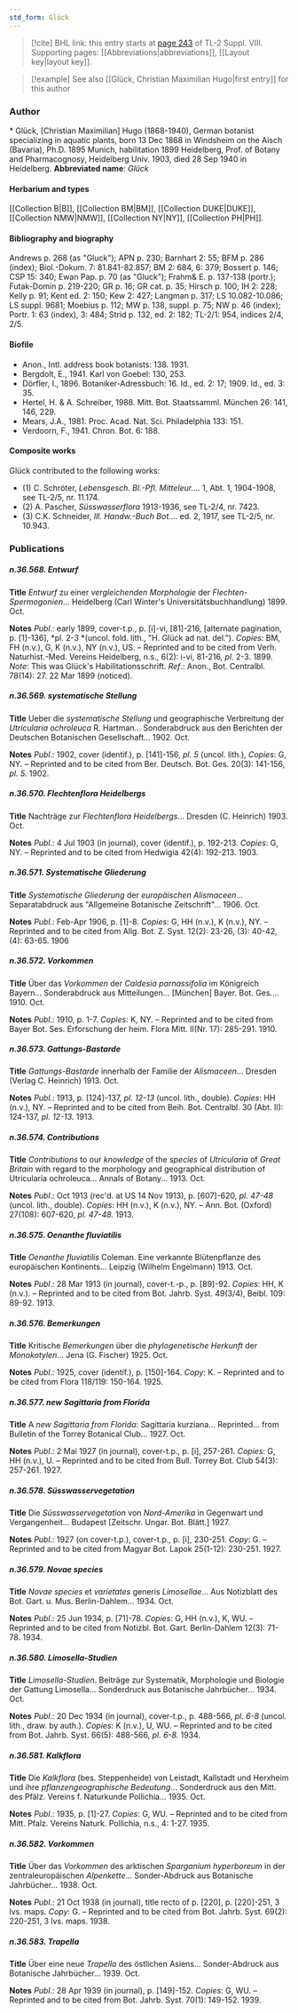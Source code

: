 ```yaml
---
std_form: Glück
---
```


> [!cite] BHL link: this entry starts at [page 243](https://www.biodiversitylibrary.org/page/33258721) of TL-2 Suppl. VIII.
> Supporting pages: [[Abbreviations|abbreviations]], [[Layout key|layout key]].

> [!example] See also [[Glück, Christian Maximilian Hugo|first entry]] for this author

### Author

\* Glück, \[Christian Maximilian\] Hugo (1868-1940), German botanist specializing in aquatic plants, born 13 Dec 1868 in Windsheim on the Aisch (Bavaria), Ph.D. 1895 Munich, habilitation 1899 Heidelberg, Prof. of Botany and Pharmacognosy, Heidelberg Univ. 1903, died 28 Sep 1940 in Heidelberg. 
**Abbreviated name**: *Glück*

#### Herbarium and types

[[Collection B|B]], [[Collection BM|BM]], [[Collection DUKE|DUKE]], [[Collection NMW|NMW]], [[Collection NY|NY]], [[Collection PH|PH]].

#### Bibliography and biography

Andrews p. 268 (as "Gluck"); APN p. 230; Barnhart 2: 55; BFM p. 286 (index); Biol.-Dokum. 7: 81.841-82.857; BM 2: 684, 6: 379; Bossert p. 146; CSP 15: 340; Ewan Pap. p. 70 (as "Gluck"); Frahm& E. p. 137-138 (portr.); Futak-Domin p. 219-220; GR p. 16; GR cat. p. 35; Hirsch p. 100; IH 2: 228; Kelly p. 91; Kent ed. 2: 150; Kew 2: 427; Langman p. 317; LS 10.082-10.086; LS suppl. 9681; Moebius p. 112; MW p. 138, suppl. p. 75; NW p. 46 (index); Portr. 1: 63 (index), 3: 484; Strid p. 132, ed. 2: 182; TL-2/1: 954, indices 2/4, 2/5.

#### Biofile

- Anon., Intl. address book botanists: 138. 1931.
- Bergdolt, E., 1941. Karl von Goebel: 130, 253.
- Dörfler, I., 1896. Botaniker-Adressbuch: 16. Id., ed. 2: 17; 1909. Id., ed. 3: 35.
- Hertel, H. & A. Schreiber, 1988. Mitt. Bot. Staatssamml. München 26: 141, 146, 229.
- Mears, J.A., 1981. Proc. Acad. Nat. Sci. Philadelphia 133: 151.
- Verdoorn, F., 1941. Chron. Bot. 6: 188.

#### Composite works

Glück contributed to the following works:
- (1) C. Schröter, *Lebensgesch. Bl.-Pfl. Mitteleur.*... 1, Abt. 1, 1904-1908, see TL-2/5, nr.
11.174.
- (2) A. Pascher, *Süsswasserflora* 1913-1936, see TL-2/4, nr. 7423.
- (3) C.K. Schneider, *Ill. Handw.-Buch Bot.*... ed. 2, 1917, see TL-2/5, nr. 10.943.

### Publications

##### n.36.568. Entwurf

**Title**
*Entwurf* zu einer *vergleichenden Morphologie* der *Flechten-Spermogonien*... Heidelberg (Carl Winter's Universitätsbuchhandlung) 1899. Oct.

**Notes**
*Publ*.: early 1899, cover-t.p., p. \[i\]-vi, \[81\]-216, \[alternate pagination, p. \[1\]-136\], *pl. 2-3 *(uncol. fold. lith., "H. Glück ad nat. del."). *Copies*: BM, FH (n.v.), G, K (n.v.), NY (n.v.), US. – Reprinted and to be cited from Verh. Naturhist.-Med. Vereins Heidelberg, n.s., 6(2): i-vi, 81-216, *pl*. 2-3. 1899.
*Note*: This was Glück's Habilitationsschrift.
*Ref*.: Anon., Bot. Centralbl. 78(14): 27. 22 Mar 1899 (noticed).

##### n.36.569. systematische Stellung

**Title**
Ueber die *systematische Stellung* und geographische Verbreitung der *Utricularia ochroleuca* R. Hartman... Sonderabdruck aus den Berichten der Deutschen Botanischen Gesellschaft... 1902. Oct.

**Notes**
*Publ*.: 1902, cover (identif.), p. \[141\]-156, *pl. 5* (uncol. lith.), *Copies*: G, NY. – Reprinted and to be cited from Ber. Deutsch. Bot. Ges. 20(3): 141-156, *pl. 5.* 1902.

##### n.36.570. Flechtenflora Heidelbergs

**Title**
Nachträge zur *Flechtenflora Heidelbergs*... Dresden (C. Heinrich) 1903. Oct.

**Notes**
*Publ*.: 4 Jul 1903 (in journal), cover (identif.), p. 192-213. *Copies*: G, NY. – Reprinted and to be cited from Hedwigia 42(4): 192-213. 1903.

##### n.36.571. Systematische Gliederung

**Title**
*Systematische Gliederung* der *europäischen Alismaceen*... Separatabdruck aus "Allgemeine Botanische Zeitschrift"... 1906. Oct.

**Notes**
*Publ*.: Feb-Apr 1906, p. \[1\]-8. *Copies*: G, HH (n.v.), K (n.v.), NY. – Reprinted and to be cited from Allg. Bot. Z. Syst. 12(2): 23-26, (3): 40-42, (4): 63-65. 1906

##### n.36.572. Vorkommen

**Title**
Über das *Vorkommen* der *Caldesia parnassifolia* im Königreich Bayern... Sonderabdruck aus Mitteilungen... \[München\] Bayer. Bot. Ges.... 1910. Oct.

**Notes**
*Publ*.: 1910, p. 1-7. *Copies*: K, NY. – Reprinted and to be cited from Bayer Bot. Ses. Erforschung der heim. Flora Mitt. II(Nr. 17): 285-291. 1910.

##### n.36.573. Gattungs-Bastarde

**Title**
*Gattungs-Bastarde* innerhalb der Familie der *Alismaceen*... Dresden (Verlag C. Heinrich) 1913. Oct.

**Notes**
*Publ*.: 1913, p. \[124\]-137, *pl. 12-13* (uncol. lith., double). *Copies*: HH (n.v.), NY. – Reprinted and to be cited from Beih. Bot. Centralbl. 30 (Abt. II): 124-137, *pl. 12-13.* 1913.

##### n.36.574. Contributions

**Title**
*Contributions* to our *knowledge* of the *species* of *Utricularia* of *Great Britain* with regard to the morphology and geographical distribution of Utricularia ochroleuca... Annals of Botany... 1913. Oct.

**Notes**
*Publ*.: Oct 1913 (rec'd. at US 14 Nov 1913), p. \[607\]-620, *pl. 47-48* (uncol. lith., double).
*Copies*: HH (n.v.), K (n.v.), NY. – Ann. Bot. (Oxford) 27(108): 607-620, *pl. 47-48.* 1913.

##### n.36.575. Oenanthe fluviatilis

**Title**
*Oenanthe fluviatilis* Coleman. Eine verkannte Blütenpflanze des europäischen Kontinents... Leipzig (Wilhelm Engelmann) 1913. Oct.

**Notes**
*Publ*.: 28 Mar 1913 (in journal), cover-t.-p., p. \[89\]-92. *Copies*: HH, K (n.v.). – Reprinted and to be cited from Bot. Jahrb. Syst. 49(3/4), Beibl. 109: 89-92. 1913.

##### n.36.576. Bemerkungen

**Title**
Kritische *Bemerkungen* über die *phylogenetische Herkunft* der *Monokotylen*... Jena (G. Fischer) 1925. Oct.

**Notes**
*Publ*.: 1925, cover (identif.), p. \[150\]-164. *Copy*: K. – Reprinted and to be cited from Flora 118/119: 150-164. 1925.

##### n.36.577. new Sagittaria from Florida

**Title**
A *new Sagittaria from Florida*: Sagittaria kurziana... Reprinted... from Bulletin of the Torrey Botanical Club... 1927. Oct.

**Notes**
*Publ*.: 2 Mai 1927 (in journal), cover-t.p., p. \[i\], 257-261. *Copies*: G, HH (n.v.), U. – Reprinted and to be cited from Bull. Torrey Bot. Club 54(3): 257-261. 1927.

##### n.36.578. Süsswasservegetation

**Title**
Die *Süsswasservegetation* von *Nord-Amerika* in Gegenwart und Vergangenheit... Budapest \[Zeitschr. Ungar. Bot. Blätt.\] 1927.

**Notes**
*Publ*.: 1927 (on cover-t.p.), cover-t.p., p. \[i\], 230-251. *Copy*: G. – Reprinted and to be cited from Magyar Bot. Lapok 25(1-12): 230-251. 1927.

##### n.36.579. Novae species

**Title**
*Novae species* et *varietates* generis *Limosellae*... Aus Notizblatt des Bot. Gart. u. Mus. Berlin-Dahlem... 1934. Oct.

**Notes**
*Publ*.: 25 Jun 1934, p. \[71\]-78. *Copies*: G, HH (n.v.), K, WU. – Reprinted and to be cited from Notizbl. Bot. Gart. Berlin-Dahlem 12(3): 71-78. 1934.

##### n.36.580. Limosella-Studien

**Title**
*Limosella-Studien*. Beiträge zur Systematik, Morphologie und Biologie der Gattung Limosella... Sonderdruck aus Botanische Jahrbücher... 1934. Oct.

**Notes**
*Publ*.: 20 Dec 1934 (in journal), cover-t.p., p. 488-566, *pl. 6-8* (uncol. lith., draw. by auth.).
*Copies*: K (n.v.), U, WU. – Reprinted and to be cited from Bot. Jahrb. Syst. 66(5): 488-566, *pl. 6-8.* 1934.

##### n.36.581. Kalkflora

**Title**
Die *Kalkflora* (bes. Steppenheide) von Leistadt, Kallstadt und Herxheim und ihre *pflanzengeographische Bedeutung*... Sonderdruck aus den Mitt. des Pfälz. Vereins f. Naturkunde Pollichia... 1935. Oct.

**Notes**
*Publ*.: 1935, p. \[1\]-27. *Copies*: G, WU. – Reprinted and to be cited from Mitt. Pfalz. Vereins Naturk. Pollichia, n.s., 4: 1-27. 1935.

##### n.36.582. Vorkommen

**Title**
Über das *Vorkommen* des arktischen *Sparganium hyperboreum* in der zentraleuropäischen *Alpenkette*... Sonder-Abdruck aus Botanische Jahrbücher... 1938. Oct.

**Notes**
*Publ*.: 21 Oct 1938 (in journal), title recto of p. \[220\], p. \[220\]-251, 3 lvs. maps. *Copy*: G. – Reprinted and to be cited from Bot. Jahrb. Syst. 69(2): 220-251, 3 lvs. maps. 1938.

##### n.36.583. Trapella

**Title**
Über eine neue *Trapella* des östlichen Asiens... Sonder-Abdruck aus Botanische Jahrbücher... 1939. Oct.

**Notes**
*Publ*.: 28 Apr 1939 (in journal), p. \[149\]-152. *Copies*: G, WU. – Reprinted and to be cited from Bot. Jahrb. Syst. 70(1): 149-152. 1939.

